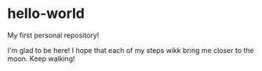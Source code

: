 # hello-world
My first personal repository!

I'm glad to be here!
I hope that each of my steps wikk bring me closer to the moon.
Keep walking!
